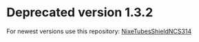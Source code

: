
# Deprecated version 1.3.2

For newest versions use this repository: <a href="https://github.com/afch/NixeTubesShieldNCS314"> NixeTubesShieldNCS314 </a>
